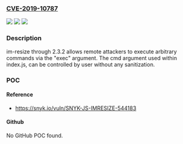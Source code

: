 ### [CVE-2019-10787](https://cve.mitre.org/cgi-bin/cvename.cgi?name=CVE-2019-10787)
![](https://img.shields.io/static/v1?label=Product&message=im-resize&color=blue)
![](https://img.shields.io/static/v1?label=Version&message=n%2Fa&color=blue)
![](https://img.shields.io/static/v1?label=Vulnerability&message=Command%20Injection&color=brighgreen)

### Description

im-resize through 2.3.2 allows remote attackers to execute arbitrary commands via the "exec" argument. The cmd argument used within index.js, can be controlled by user without any sanitization.

### POC

#### Reference
- https://snyk.io/vuln/SNYK-JS-IMRESIZE-544183

#### Github
No GitHub POC found.

